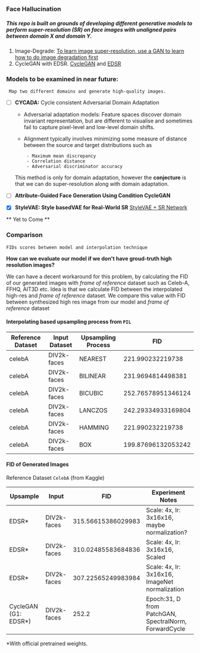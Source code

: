 

### Face Hallucination
##### This repo is built on grounds of developing different generative models to perform super-resolution (SR) on face images with unaligned pairs between domain X and domain Y. 


1. Image-Degrade: [To learn image super-resolution, use a GAN to learn how to do image degradation first](https://arxiv.org/pdf/1807.11458.pdf)
2. CycleGAN with EDSR. [CycleGAN](https://junyanz.github.io/CycleGAN/) and [EDSR](https://arxiv.org/pdf/1707.02921.pdf)



### Models to be examined in near future:

`` Map two different domains and generate high-quality images.``


- [ ] <strong>CYCADA:</strong> Cycle consistent Adversarial Domain Adaptation
        
     - Adversarial adaptation models: Feature spaces discover domain invariant representation, but are different to visualise and sometimes fail to capture pixel-level and low-level domain shifts.
     - Alignment typically involves minimizing some measure of distance between the source and target distributions such as
            
            - Maximum mean discrepancy
            - Correlation distance
            - Adversarial discriminator accuracy
     This method is only for domain adaptation, however the <strong>conjecture</strong> is that we can do super-resolution along with domain adaptation.

- [ ] <strong>Attribute-Guided Face Generation Using Condition CycleGAN</strong>
 

- [x] <strong>StyleVAE: Style basedVAE for Real-World SR</strong> [StyleVAE + SR Network](https://arxiv.org/abs/1912.10227)

** Yet to Come **
### Comparison
```FIDs scores between model and interpolation technique```

<strong> How can we evaluate our model if we don't have groud-truth high resolution images? </strong>

We can have a decent workaround for this problem, by calculating the FID of our generated images with <i>frame of reference</i> dataset such as Celeb-A, FFHQ, AIT3D etc.
Idea is that we calculate FID between the interpolated high-res and <i>frame of reference</i> dataset. We compare this value with FID between synthesized high res image from our model and <i>frame of reference</i> dataset

#### Interpolating based upsampling process from ``PIL``
|   Reference Dataset	|  Input Dataset	| Upsampling Process  	|  FID 
| --- |---	|---	|---	
| celebA  	|   DIV2k-faces	| NEAREST  	|   221.990232219738	
| celebA  	|  DIV2k-faces 	| BILINEAR  |  231.9694814498381
| celebA  	|  DIV2k-faces 	| BICUBIC  	|  252.76578951346124   	
| celebA  	|   DIV2k-faces	| LANCZOS  	|   242.29334933169804	
| celebA  	|  DIV2k-faces 	| HAMMING  	|  221.990232219738
| celebA  	|  DIV2k-faces 	| BOX   	|  199.87696132053242

#### FID of Generated Images

Reference Dataset ```CelebA``` (from Kaggle)

Upsample | Input | FID | Experiment Notes                              
--- | --- | --- | --- |
EDSR* | DIV2k-faces |  315.56615386029983|  Scale: 4x, lr: 3x16x16,  maybe normalization?
EDSR* | DIV2k-faces |  310.02485583684836|  Scale: 4x, lr: 3x16x16,  Scaled
EDSR* | DIV2k-faces |  307.22565249983984|  Scale: 4x, lr: 3x16x16,  ImageNet normalization
CycleGAN (G1: EDSR*) | DIV2k-faces | 252.2 | Epoch:31, D from PatchGAN, SpectralNorm, ForwardCycle
 
<!--  #Uncomment below two to  when model is ready
ImageDegradation | AIT3D | --  
StyleVAE | AIT3D | -- 
-->

*With official pretrained weights. 